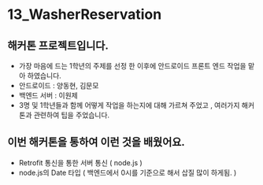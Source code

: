 # 13_WasherReservation
## 해커톤 프로젝트입니다.
- 가장 마음에 드는 1학년의 주제를 선정 한 이후에 안드로이드 프론트 엔드 작업을 맡아 하였습니다.
- 안드로이드 : 양동현, 김문모
- 백엔드 서버 : 이원제
- 3명 및 1학년들과 함께 어떻게 작업을 하는지에 대해 가르쳐 주었고 , 여러가지 해커톤과 관련하여 팁을 주었습니다.

## 이번 해커톤을 통하여 이런 것을 배웠어요.
- Retrofit 통신을 통한 서버 통신 ( node.js )
- node.js의 Date 타입 ( 백엔드에서 0시를 기준으로 해서 삽질 많이 하게됨. )
